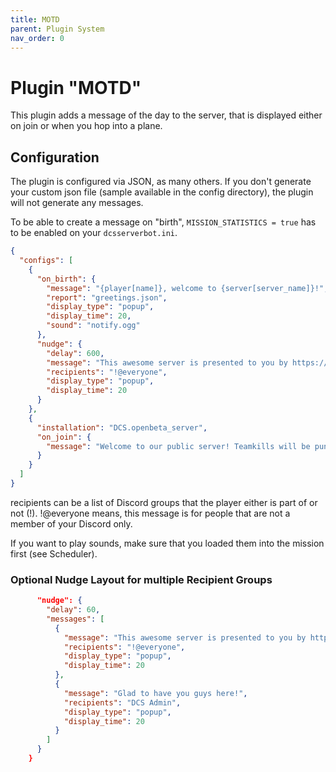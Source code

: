 ```yaml
---
title: MOTD
parent: Plugin System
nav_order: 0
---
```


# Plugin "MOTD"

This plugin adds a message of the day to the server, that is displayed either on join or when you hop into a plane.

## Configuration
The plugin is configured via JSON, as many others. If you don't generate your custom json file (sample available in the 
config directory), the plugin will not generate any messages.

To be able to create a message on "birth", `MISSION_STATISTICS = true` has to be enabled on your `dcsserverbot.ini`.

```json
{
  "configs": [
    {
      "on_birth": {                                                             -- whenever a user joins a plane
        "message": "{player[name]}, welcome to {server[server_name]}!",         -- OR
        "report": "greetings.json",                                             -- report file, has to be placed in /reports/motd
        "display_type": "popup",                                                -- chat or popup
        "display_time": 20,                                                     -- only relevant for popup
        "sound": "notify.ogg"                                                   -- play this sound (has to be loaded first!)
      },
      "nudge": {
        "delay": 600,                                                           -- every 10 mins
        "message": "This awesome server is presented to you by https://discord.gg/myfancylink.\nCome and join us!",
        "recipients": "!@everyone",                                             -- who should receive it?
        "display_type": "popup",
        "display_time": 20
      }
    },
    {
      "installation": "DCS.openbeta_server",
      "on_join": {                                                              -- whenever a user joins the server
        "message": "Welcome to our public server! Teamkills will be punished."
      }
    }
  ]
}
```

recipients can be a list of Discord groups that the player either is part of or not (!).
!@everyone means, this message is for people that are not a member of your Discord only.

If you want to play sounds, make sure that you loaded them into the mission first (see Scheduler).


### Optional Nudge Layout for multiple Recipient Groups

```json
      "nudge": {
        "delay": 60,
        "messages": [
          {
            "message": "This awesome server is presented to you by https://discord.gg/myfancylink.\nCome and join us!",
            "recipients": "!@everyone",
            "display_type": "popup",
            "display_time": 20
          },
          {
            "message": "Glad to have you guys here!",
            "recipients": "DCS Admin",
            "display_type": "popup",
            "display_time": 20
          }
        ]
      }
    }
```
